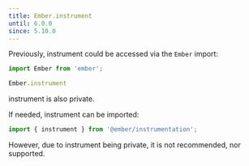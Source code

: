 ```yaml
---
title: Ember.instrument
until: 6.0.0
since: 5.10.0
---
```



Previously, instrument could be accessed via the `Ember` import:
```js
import Ember from 'ember';

Ember.instrument
```
instrument is also private.

If needed, instrument can be imported:
```js
import { instrument } from '@ember/instrumentation';
```

However, due to instrument being private, it is not recommended, nor supported.
